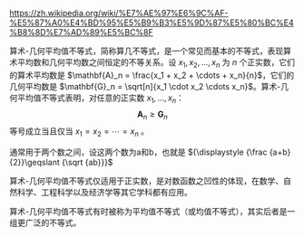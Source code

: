 
https://zh.wikipedia.org/wiki/%E7%AE%97%E6%9C%AF-%E5%87%A0%E4%BD%95%E5%B9%B3%E5%9D%87%E5%80%BC%E4%B8%8D%E7%AD%89%E5%BC%8F


算术-几何平均值不等式，简称算几不等式，是一个常见而基本的不等式，表现算术平均数和几何平均数之间恒定的不等关系。设 $x_1,x_2, \ldots, x_n$ 为 $n$ 个正实数，它们的算术平均数是 $\mathbf{A}_n =  \frac{x_1 + x_2 + \cdots + x_n}{n}$，它们的几何平均数是 $\mathbf{G}_n = \sqrt[n]{x_1 \cdot x_2 \cdots x_n}$。算术-几何平均值不等式表明，对任意的正实数 $x_1, \ldots, x_n$：
$$
\mathbf{A}_n \ge \mathbf{G}_n
$$ 等号成立当且仅当 $x_{1}=x_{2}=\cdots =x_{n}$ 。

通常用于两个数之间，设这两个数为a和b，也就是 ${\displaystyle {\frac {a+b}{2}}\geqslant {\sqrt {ab}}}$

算术-几何平均值不等式仅适用于正实数，是对数函数之凹性的体现，在数学、自然科学、工程科学以及经济学等其它学科都有应用。

算术-几何平均值不等式有时被称为平均值不等式（或均值不等式），其实后者是一组更广泛的不等式。
